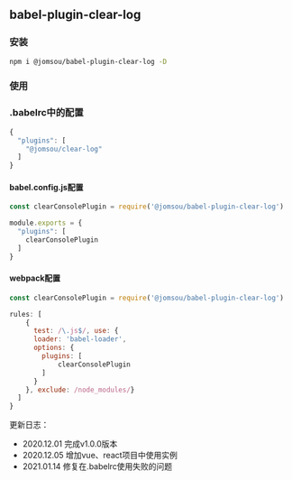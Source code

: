 ## babel-plugin-clear-log

### 安装
```bash
npm i @jomsou/babel-plugin-clear-log -D
```

### 使用

### .babelrc中的配置
```js
{
  "plugins": [
    "@jomsou/clear-log"
  ]
}
```
#### babel.config.js配置
```js
const clearConsolePlugin = require('@jomsou/babel-plugin-clear-log')

module.exports = {
  "plugins": [
    clearConsolePlugin
  ]
}
```

#### webpack配置
```js
const clearConsolePlugin = require('@jomsou/babel-plugin-clear-log')

rules: [
    {
      test: /\.js$/, use: {
      loader: 'babel-loader',
      options: {
        plugins: [
            clearConsolePlugin
        ]
      }
    }, exclude: /node_modules/}
  ]
}
```


更新日志：

- 2020.12.01 完成v1.0.0版本
- 2020.12.05 增加vue、react项目中使用实例
- 2021.01.14 修复在.babelrc使用失败的问题